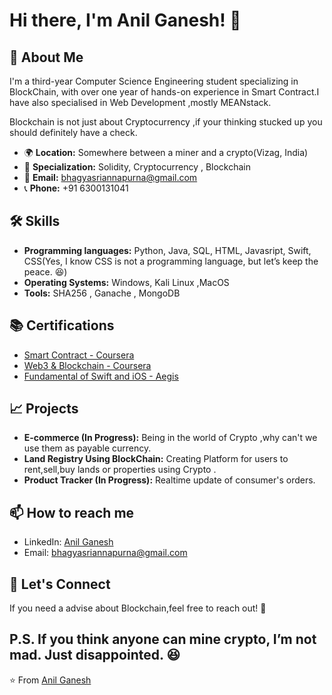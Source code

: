 # Hi there, I'm Anil Ganesh! 👋

## 🚀 About Me


I'm a third-year Computer Science Engineering student specializing in BlockChain, with over one year of hands-on experience in Smart Contract.I have also specialised in Web Development ,mostly MEANstack.

 Blockchain is not just about Cryptocurrency ,if your thinking stucked up you should definitely have a check.

- 🌍 **Location:** Somewhere between a miner and a crypto(Vizag, India)
- 💎 **Specialization:** Solidity, Cryptocurrency , Blockchain
- 📧 **Email:** bhagyasriannapurna@gmail.com
- 📞 **Phone:** +91 6300131041
## 🛠 Skills

- **Programming languages:** Python, Java, SQL, HTML, Javasript, Swift, CSS(Yes, I know CSS is not a programming language, but let’s keep the peace. 😆)
- **Operating Systems:** Windows, Kali Linux ,MacOS
- **Tools:** SHA256 , Ganache , MongoDB 


## 📚 Certifications

- [Smart Contract - Coursera](https://drive.google.com/file/d/1kdwnMlKiIbBzUSjI2NGt21xKl56lfTHn/view?usp=drive_link)
- [Web3 & Blockchain - Coursera](https://drive.google.com/file/d/1nBlkiqQ4wd8H7D3bI_DWlwgrqTo2xjk1/view?usp=drive_link)
- [Fundamental of Swift and iOS - Aegis](https://drive.google.com/file/d/12aYYHu_0C-f_1nuCW3WUXyloHmUAkK-1/view?usp=drive_link)

## 📈 Projects

- **E-commerce (In Progress):** Being in the world of Crypto ,why can't we use them as payable currency.
- **Land Registry Using BlockChain:** Creating Platform for users to rent,sell,buy lands or properties using Crypto .
- **Product Tracker (In Progress):** Realtime update of consumer's orders.



## 📫 How to reach me

- LinkedIn: [Anil Ganesh](https://www.linkedin.com/in/anil-ganesh-09219a274)
- Email: bhagyasriannapurna@gmail.com

## 🚀 Let's Connect

If you need a advise about Blockchain,feel free to reach out! 🚀 

P.S. If you think anyone can mine crypto, I’m not mad. Just disappointed. 😆
---

⭐️ From [Anil Ganesh](https://github.com/AnilganeshThota)
